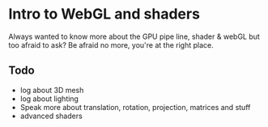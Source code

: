 Intro to WebGL and shaders
==========================

Always wanted to know more about the GPU pipe line, shader & webGL but too afraid to ask? Be afraid no more, you're at the right place.


## Todo
* log about 3D mesh
* log about lighting
* Speak more about translation, rotation, projection, matrices and stuff
* advanced shaders
